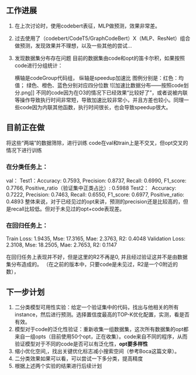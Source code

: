 ## 工作进展
1. 在上次讨论时，使用codebert表征，MLP做预测，效果非常差。

2. 过去使用了（codebert/CodeT5/GraphCodeBert）X（MLP、ResNet）组合做预测，发现效果并不理想，以及一些其他的尝试...

3. 发现数据集分布存在问题
       目前的数据集由code和opt的笛卡尔积，如果按照code进行分组统计：
       
	横轴是codeGroup代码组， 纵轴是speedup加速比
	图例分别是：红色：均值； 绿色、橙色、蓝色分别对应四分位数
![[加速比数据分布——按照code划分.png]] 不同的code因为在O3的情况下已经效果“比较好了”，或者说被内联等操作导致执行时间非常短，导致加速比较非常小，并且方差也较小。同理一些code因为内联其他函数，执行时间很长，也会导致speedup很大。


## 目前正在做
将这些“两端”的数据筛除，进行训练
code在val和train上是不交叉，但opt交叉的情况下进行训练
### 在分类任务上：
val：
Test1：Accuracy: 0.7593, Precision: 0.8737, Recall: 0.6990, F1_score: 0.7766, Positive_ratio（验证集中正类占比）: 0.5988
Test2：  Accuracy: 0.7222, Precision: 0.7463, Recall: 0.6550, F1_score: 0.6977, Positive_ratio: 0.4893
整体来说，对于已经见过的opt来讲，预测的precision还是比较高的，但是recall比较低。但对于未见过的opt+code表现差。

### 在回归任务上：
Train Loss:         1.9435,   Mse: 17.3165,    Mae: 2.3763,     R2: 0.4048
Validation Loss: 2.3108,   Mse: 18.2505,    Mae: 2.7653,     R2: 0.1147

在回归任务上表现并不好，但是这里的R2不再是0, 并且经过验证这并不是由数据集分布造成的。 （在之前的版本中，只要code是未见过，R2是一个0附近的数），


## 下一步计划
1. 二分类模型可用性实验：给定一个验证集中的代码，找出与他相关的所有instance，然后进行预测。选择置信度最高的TOP-K优化配置，实测，看是否有效。
2. 模型对于code的泛化性验证：重新收集一组数据集，这次所有数据集的opt都来自一组opts（目前使用50个opt，正在收集）。code来自不同的程序，从而验证模型对于不同的code是否可以有泛化性，**opt要多样性**
3. 缩小优化空间,，找出关键优化标志减小搜索空间（参考Boca这篇文章）。
4. 二分类效果如果可以看，可以尝试一下多分类，提高精度
5. 根据上述两个实验的结果进行后续计划